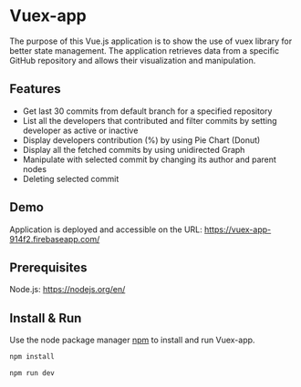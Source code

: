 # Vuex-app

  The purpose of this Vue.js application is to show the use of vuex library for better state management. 
  The application retrieves data from a specific GitHub repository and allows their visualization and manipulation.

## Features

* Get last 30 commits from default branch for a specified repository
* List all the developers that contributed and filter commits by setting developer as active or inactive
* Display developers contribution (%) by using Pie Chart (Donut)
* Display all the fetched commits by using unidirected Graph
* Manipulate with selected commit by changing its author and parent nodes
* Deleting selected commit

## Demo

  Application is deployed and accessible on the URL: https://vuex-app-914f2.firebaseapp.com/

## Prerequisites

  Node.js: https://nodejs.org/en/

## Install & Run

  Use the node package manager [npm](https://www.npmjs.com/) to install and run Vuex-app.

  ```bash
  npm install

  npm run dev
  ```


